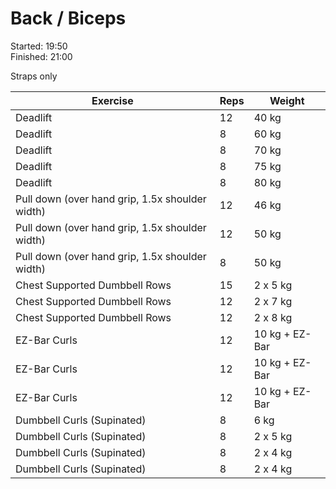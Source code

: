# Back / Biceps

Started: 19:50\
Finished: 21:00

Straps only

| Exercise                                        | Reps | Weight         |
| ----------------------------------------------- | ---- | -------------- |
| Deadlift                                        | 12   | 40 kg          |
| Deadlift                                        | 8    | 60 kg          |
| Deadlift                                        | 8    | 70 kg          |
| Deadlift                                        | 8    | 75 kg          |
| Deadlift                                        | 8    | 80 kg          |
| Pull down (over hand grip, 1.5x shoulder width) | 12   | 46 kg          |
| Pull down (over hand grip, 1.5x shoulder width) | 12   | 50 kg          |
| Pull down (over hand grip, 1.5x shoulder width) | 8    | 50 kg          |
| Chest Supported Dumbbell Rows                   | 15   | 2 x 5 kg       |
| Chest Supported Dumbbell Rows                   | 12   | 2 x 7 kg       |
| Chest Supported Dumbbell Rows                   | 12   | 2 x 8 kg       |
| EZ-Bar Curls                                    | 12   | 10 kg + EZ-Bar |
| EZ-Bar Curls                                    | 12   | 10 kg + EZ-Bar |
| EZ-Bar Curls                                    | 12   | 10 kg + EZ-Bar |
| Dumbbell Curls (Supinated)                      | 8    | 6 kg           |
| Dumbbell Curls (Supinated)                      | 8    | 2 x 5 kg       |
| Dumbbell Curls (Supinated)                      | 8    | 2 x 4 kg       |
| Dumbbell Curls (Supinated)                      | 8    | 2 x 4 kg       |
